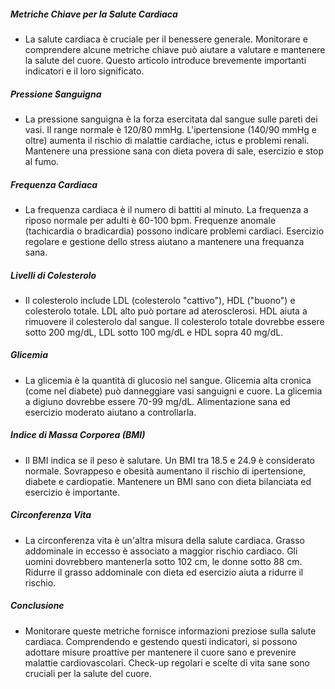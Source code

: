 ##### Metriche Chiave per la Salute Cardiaca
* La salute cardiaca è cruciale per il benessere generale. Monitorare e comprendere alcune metriche chiave può aiutare a valutare e mantenere la salute del cuore. Questo articolo introduce brevemente importanti indicatori e il loro significato.

##### Pressione Sanguigna
* La pressione sanguigna è la forza esercitata dal sangue sulle pareti dei vasi. Il range normale è 120/80 mmHg. L'ipertensione (140/90 mmHg e oltre) aumenta il rischio di malattie cardiache, ictus e problemi renali. Mantenere una pressione sana con dieta povera di sale, esercizio e stop al fumo.

##### Frequenza Cardiaca
* La frequenza cardiaca è il numero di battiti al minuto. La frequenza a riposo normale per adulti è 60-100 bpm. Frequenze anomale (tachicardia o bradicardia) possono indicare problemi cardiaci. Esercizio regolare e gestione dello stress aiutano a mantenere una frequanza sana.

##### Livelli di Colesterolo
* Il colesterolo include LDL (colesterolo "cattivo"), HDL ("buono") e colesterolo totale. LDL alto può portare ad aterosclerosi. HDL aiuta a rimuovere il colesterolo dal sangue. Il colesterolo totale dovrebbe essere sotto 200 mg/dL, LDL sotto 100 mg/dL e HDL sopra 40 mg/dL.

##### Glicemia
* La glicemia è la quantità di glucosio nel sangue. Glicemia alta cronica (come nel diabete) può danneggiare vasi sanguigni e cuore. La glicemia a digiuno dovrebbe essere 70-99 mg/dL. Alimentazione sana ed esercizio moderato aiutano a controllarla.

##### Indice di Massa Corporea (BMI)
* Il BMI indica se il peso è salutare. Un BMI tra 18.5 e 24.9 è considerato normale. Sovrappeso e obesità aumentano il rischio di ipertensione, diabete e cardiopatie. Mantenere un BMI sano con dieta bilanciata ed esercizio è importante.

##### Circonferenza Vita
* La circonferenza vita è un'altra misura della salute cardiaca. Grasso addominale in eccesso è associato a maggior rischio cardiaco. Gli uomini dovrebbero mantenerla sotto 102 cm, le donne sotto 88 cm. Ridurre il grasso addominale con dieta ed esercizio aiuta a ridurre il rischio.

##### Conclusione
* Monitorare queste metriche fornisce informazioni preziose sulla salute cardiaca. Comprendendo e gestendo questi indicatori, si possono adottare misure proattive per mantenere il cuore sano e prevenire malattie cardiovascolari. Check-up regolari e scelte di vita sane sono cruciali per la salute del cuore.